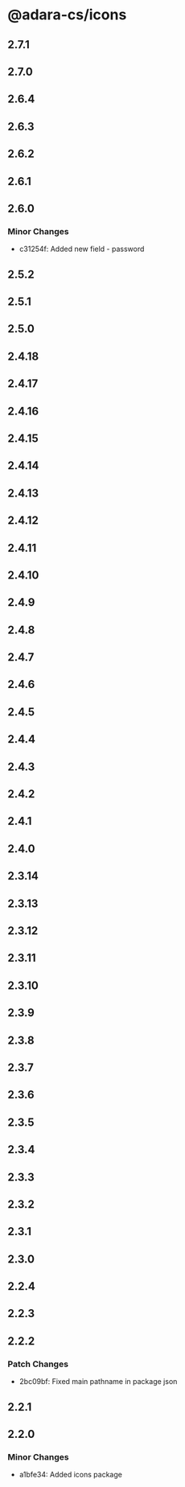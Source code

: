 # @adara-cs/icons

## 2.7.1

## 2.7.0

## 2.6.4

## 2.6.3

## 2.6.2

## 2.6.1

## 2.6.0

### Minor Changes

- c31254f: Added new field - password

## 2.5.2

## 2.5.1

## 2.5.0

## 2.4.18

## 2.4.17

## 2.4.16

## 2.4.15

## 2.4.14

## 2.4.13

## 2.4.12

## 2.4.11

## 2.4.10

## 2.4.9

## 2.4.8

## 2.4.7

## 2.4.6

## 2.4.5

## 2.4.4

## 2.4.3

## 2.4.2

## 2.4.1

## 2.4.0

## 2.3.14

## 2.3.13

## 2.3.12

## 2.3.11

## 2.3.10

## 2.3.9

## 2.3.8

## 2.3.7

## 2.3.6

## 2.3.5

## 2.3.4

## 2.3.3

## 2.3.2

## 2.3.1

## 2.3.0

## 2.2.4

## 2.2.3

## 2.2.2

### Patch Changes

- 2bc09bf: Fixed main pathname in package json

## 2.2.1

## 2.2.0

### Minor Changes

- a1bfe34: Added icons package
